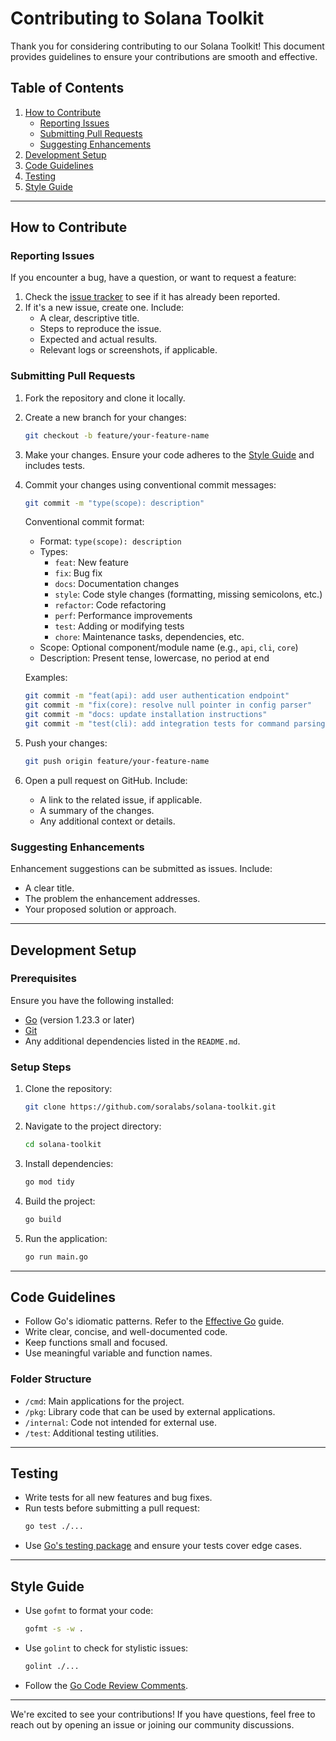 # Contributing to Solana Toolkit
Thank you for considering contributing to our Solana Toolkit! This document provides guidelines to ensure your contributions are smooth and effective.

## Table of Contents
1. [How to Contribute](#how-to-contribute)
    - [Reporting Issues](#reporting-issues)
    - [Submitting Pull Requests](#submitting-pull-requests)
    - [Suggesting Enhancements](#suggesting-enhancements)
2. [Development Setup](#development-setup)
3. [Code Guidelines](#code-guidelines)
4. [Testing](#testing)
5. [Style Guide](#style-guide)

---

## How to Contribute

### Reporting Issues
If you encounter a bug, have a question, or want to request a feature:
1. Check the [issue tracker](https://github.com/soralabs/solana-toolkit/issues) to see if it has already been reported.
2. If it's a new issue, create one. Include:
   - A clear, descriptive title.
   - Steps to reproduce the issue.
   - Expected and actual results.
   - Relevant logs or screenshots, if applicable.

### Submitting Pull Requests
1. Fork the repository and clone it locally.
2. Create a new branch for your changes:
   ```bash
   git checkout -b feature/your-feature-name
   ```
3. Make your changes. Ensure your code adheres to the [Style Guide](#style-guide) and includes tests.
4. Commit your changes using conventional commit messages:
   ```bash
   git commit -m "type(scope): description"
   ```
   
   Conventional commit format:
   - Format: `type(scope): description`
   - Types:
     - `feat`: New feature
     - `fix`: Bug fix
     - `docs`: Documentation changes
     - `style`: Code style changes (formatting, missing semicolons, etc.)
     - `refactor`: Code refactoring
     - `perf`: Performance improvements
     - `test`: Adding or modifying tests
     - `chore`: Maintenance tasks, dependencies, etc.
   - Scope: Optional component/module name (e.g., `api`, `cli`, `core`)
   - Description: Present tense, lowercase, no period at end

   Examples:
   ```bash
   git commit -m "feat(api): add user authentication endpoint"
   git commit -m "fix(core): resolve null pointer in config parser"
   git commit -m "docs: update installation instructions"
   git commit -m "test(cli): add integration tests for command parsing"
   ```

5. Push your changes:
   ```bash
   git push origin feature/your-feature-name
   ```
6. Open a pull request on GitHub. Include:
   - A link to the related issue, if applicable.
   - A summary of the changes.
   - Any additional context or details.

### Suggesting Enhancements
Enhancement suggestions can be submitted as issues. Include:
- A clear title.
- The problem the enhancement addresses.
- Your proposed solution or approach.

---

## Development Setup

### Prerequisites
Ensure you have the following installed:
- [Go](https://golang.org/doc/install) (version 1.23.3 or later)
- [Git](https://git-scm.com/)
- Any additional dependencies listed in the `README.md`.

### Setup Steps
1. Clone the repository:
   ```bash
   git clone https://github.com/soralabs/solana-toolkit.git
   ```
2. Navigate to the project directory:
   ```bash
   cd solana-toolkit
   ```
3. Install dependencies:
   ```bash
   go mod tidy
   ```
4. Build the project:
   ```bash
   go build
   ```
5. Run the application:
   ```bash
   go run main.go
   ```

---

## Code Guidelines
- Follow Go's idiomatic patterns. Refer to the [Effective Go](https://go.dev/doc/effective_go) guide.
- Write clear, concise, and well-documented code.
- Keep functions small and focused.
- Use meaningful variable and function names.

### Folder Structure
- `/cmd`: Main applications for the project.
- `/pkg`: Library code that can be used by external applications.
- `/internal`: Code not intended for external use.
- `/test`: Additional testing utilities.

---

## Testing
- Write tests for all new features and bug fixes.
- Run tests before submitting a pull request:
  ```bash
  go test ./...
  ```
- Use [Go's testing package](https://pkg.go.dev/testing) and ensure your tests cover edge cases.

---

## Style Guide
- Use `gofmt` to format your code:
  ```bash
  gofmt -s -w .
  ```
- Use `golint` to check for stylistic issues:
  ```bash
  golint ./...
  ```
- Follow the [Go Code Review Comments](https://github.com/golang/go/wiki/CodeReviewComments).

---

We're excited to see your contributions! If you have questions, feel free to reach out by opening an issue or joining our community discussions.